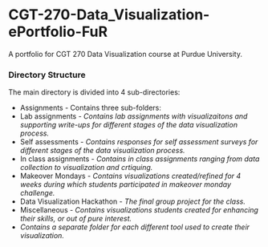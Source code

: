 # CGT-270-Data_Visualization-ePortfolio-FuR
A portfolio for CGT 270 Data Visualization course at Purdue University.
### Directory Structure
The main directory is divided into 4 sub-directories:
* Assignments - Contains three sub-folders:
* Lab assignments - _Contains lab assignments with visualizaitons and supporting write-ups for different stages of the data
visualization process._
* Self assessments - _Contains responses for self assessment surveys for different stages of the data visualization process._
* In class assignments - _Contains in class assignments ranging from data collection to visualization and crtiquing._
* Makeover Mondays - _Contains visualizations created/refined for 4 weeks during which students participated in makeover monday
challenge._
* Data Visualization Hackathon - _The final group project for the class._
* Miscellaneous - _Contains visualizations students created for enhancing their skills, or out of pure interest._
* _Contains a separate folder for each different tool used to create their visualization._
